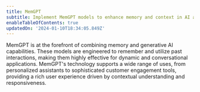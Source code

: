 ```yaml
---
title: MemGPT
subtitle: Implement MemGPT models to enhance memory and context in AI applications
enableTableOfContents: true
updatedOn: '2024-01-10T18:34:05.849Z'
---
```


MemGPT is at the forefront of combining memory and generative AI capabilities. These models are engineered to remember and utilize past interactions, making them highly effective for dynamic and conversational applications. MemGPT's technology supports a wide range of uses, from personalized assistants to sophisticated customer engagement tools, providing a rich user experience driven by contextual understanding and responsiveness.